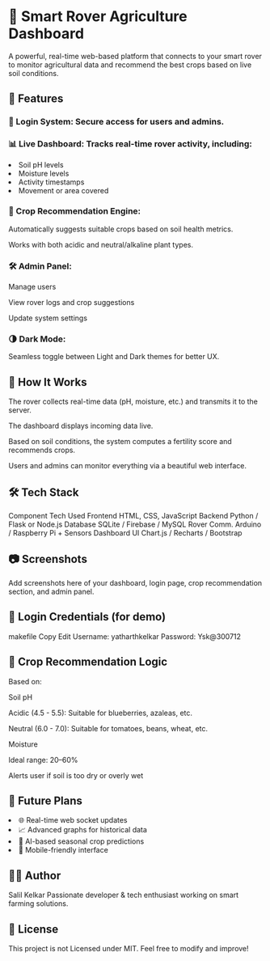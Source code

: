 <h1>🌾 Smart Rover Agriculture Dashboard</h1>
A powerful, real-time web-based platform that connects to your smart rover to monitor agricultural data and recommend the best crops based on live soil conditions.

<h2>🚀 Features</h2>
<h3>🔐 Login System: Secure access for users and admins.</h3>

<h3>📊 Live Dashboard: Tracks real-time rover activity, including:</h3>

<li>Soil pH levels</li>

<li>Moisture levels</li>

<li>Activity timestamps</li>

<li>Movement or area covered</li>

<h3>🌱 Crop Recommendation Engine:</h3>

Automatically suggests suitable crops based on soil health metrics.

Works with both acidic and neutral/alkaline plant types.

<h3>🛠️ Admin Panel:</h3>

Manage users

View rover logs and crop suggestions

Update system settings

<h3>🌗 Dark Mode:</h3> Seamless toggle between Light and Dark themes for better UX.

<h2>🧠 How It Works</h2>
The rover collects real-time data (pH, moisture, etc.) and transmits it to the server.

The dashboard displays incoming data live.

Based on soil conditions, the system computes a fertility score and recommends crops.

Users and admins can monitor everything via a beautiful web interface.

<h2>🛠 Tech Stack</h2>
Component	Tech Used
Frontend	HTML, CSS, JavaScript
Backend	Python / Flask or Node.js
Database	SQLite / Firebase / MySQL
Rover Comm.	Arduino / Raspberry Pi + Sensors
Dashboard UI	Chart.js / Recharts / Bootstrap

<h2>📷 Screenshots</h2>
Add screenshots here of your dashboard, login page, crop recommendation section, and admin panel.

<h2>🔐 Login Credentials (for demo)</h2>
makefile
Copy
Edit
Username: yatharthkelkar
Password: Ysk@300712
<h2>🌾 Crop Recommendation Logic</h2>
Based on:

Soil pH

Acidic (4.5 - 5.5): Suitable for blueberries, azaleas, etc.

Neutral (6.0 - 7.0): Suitable for tomatoes, beans, wheat, etc.

Moisture

Ideal range: 20–60%

Alerts user if soil is too dry or overly wet

<h2>🧪 Future Plans</h2>
<li>🌐 Real-time web socket updates</li>

<li>📈 Advanced graphs for historical data</li>

<li>🤖 AI-based seasonal crop predictions</li>

<li>📱 Mobile-friendly interface</li>

<h2>🧑‍💻 Author</h2>
Salil Kelkar
Passionate developer & tech enthusiast working on smart farming solutions.

<h2>📜 License</h2>
This project is not Licensed under MIT.
Feel free to modify and improve!
